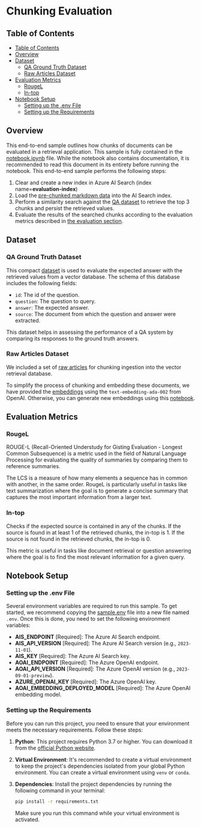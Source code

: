 # Chunking Evaluation <!-- omit in toc -->

## Table of Contents

- [Table of Contents](#table-of-contents)
- [Overview](#overview)
- [Dataset](#dataset)
  - [QA Ground Truth Dataset](#qa-ground-truth-dataset)
  - [Raw Articles Dataset](#raw-articles-dataset)
- [Evaluation Metrics](#evaluation-metrics)
  - [RougeL](#rougel)
  - [In-top](#in-top)
- [Notebook Setup](#notebook-setup)
  - [Setting up the .env File](#setting-up-the-env-file)
  - [Setting up the Requirements](#setting-up-the-requirements)

## Overview

This end-to-end sample outlines how chunks of documents can be evaluated in a retrieval application.
This sample is fully contained in the [notebook.ipynb](./notebook.ipynb) file.
While the notebook also contains documentation, it is recommended to read this document in its entirety before running
the notebook.
This end-to-end sample performs the following steps:

1. Clear and create a new index in Azure AI Search (index name=**evaluation-index**)
1. Load the [pre-chunked markdown data](../../../code_samples/data/e2e_samples/chunking/embeddings.json) into the
AI Search index.
1. Perform a similarity search against the [QA dataset](../../../code_samples/data/e2e_samples/chunking/ground_truth/qa_dataset.csv)
to retrieve the top 3 chunks and persist the retrieved values.
1. Evaluate the results of the searched chunks according to the evaluation metrics described in [the evaluation section](#evaluation-metrics).

## Dataset

### QA Ground Truth Dataset

This compact [dataset](../../../code_samples/data/e2e_samples/chunking/ground_truth/qa_dataset.csv) is used to evaluate the
expected answer with the retrieved values from a vector database. The schema of this database includes the following fields:

- `id`: The id of the question.
- `question`: The question to query.
- `answer`: The expected answer.
- `source`: The document from which the question and answer were extracted.

This dataset helps in assessing the performance of a QA system by comparing its responses to the ground truth answers.

### Raw Articles Dataset

We included a set of [raw articles](../../../code_samples/data/e2e_samples/chunking/raw/) for chunking ingestion into the
vector retrieval database.

To simplify the process of chunking and embedding these documents, we have provided the [embeddings](../../../code_samples/data/e2e_samples/chunking/embeddings.json)
using the `text-embedding-ada-002` from OpenAI. Otherwise, you can generate new embeddings using this [notebook](../../../code_samples/common/generate_embeddings.ipynb).


## Evaluation Metrics

### RougeL

ROUGE-L (Recall-Oriented Understudy for Gisting Evaluation - Longest Common Subsequence) is a metric used in the field of
Natural Language Processing for evaluating the quality of summaries by comparing them to reference summaries.

The LCS is a measure of how many elements a sequence has in common with another, in the same order. RougeL is particularly
useful in tasks like text summarization where the goal is to generate a concise summary that captures the most important
information from a larger text.

### In-top

Checks if the expected source is contained in any of the chunks. If the source is found in at least 1 of the retrieved
chunks, the in-top is 1. If the source is not found in the retrieved chunks, the in-top is 0.

This metric is useful in tasks like document retrieval or question answering where the goal is to find the
most relevant information for a given query.

## Notebook Setup

### Setting up the .env File

Several environment variables are required to run this sample.
To get started, we recommend copying the [sample.env](./sample.env) file into a new file named `.env`.
Once this is done, you need to set the following environment variables:

- **AIS_ENDPOINT** [Required]: The Azure AI Search endpoint.
- **AIS_API_VERSION** [Required]: The Azure AI Search version (e.g., `2023-11-01`).
- **AIS_KEY** [Required]: The Azure AI Search key.
- **AOAI_ENDPOINT** [Required]: The Azure OpenAI endpoint.
- **AOAI_API_VERSION** [Required]: The Azure OpenAI version (e.g., `2023-09-01-preview`).
- **AZURE_OPENAI_KEY** [Required]: The Azure OpenAI key.
- **AOAI_EMBEDDING_DEPLOYED_MODEL** [Required]: The Azure OpenAI embedding model.

### Setting up the Requirements

Before you can run this project, you need to ensure that your environment meets the necessary requirements. Follow these
steps:

1. **Python**: This project requires Python 3.7 or higher. You can download it from the [official Python website](https://www.python.org/downloads/).

2. **Virtual Environment**: It's recommended to create a virtual environment to keep the project's dependencies isolated
from your global Python environment. You can create a virtual environment using `venv` or `conda`.

3. **Dependencies**: Install the project dependencies by running the following command in your terminal:

    ```bash
    pip install -r requirements.txt
    ```

    Make sure you run this command while your virtual environment is activated.
